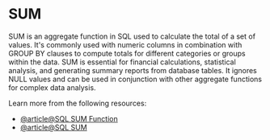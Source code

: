 # SUM

SUM is an aggregate function in SQL used to calculate the total of a set of values. It's commonly used with numeric columns in combination with GROUP BY clauses to compute totals for different categories or groups within the data. SUM is essential for financial calculations, statistical analysis, and generating summary reports from database tables. It ignores NULL values and can be used in conjunction with other aggregate functions for complex data analysis.

Learn more from the following resources:

- [@article@SQL SUM Function](https://www.w3schools.com/sql/sql_sum.asp)
- [@article@SQL SUM](https://www.studysmarter.co.uk/explanations/computer-science/databases/sql-sum/)